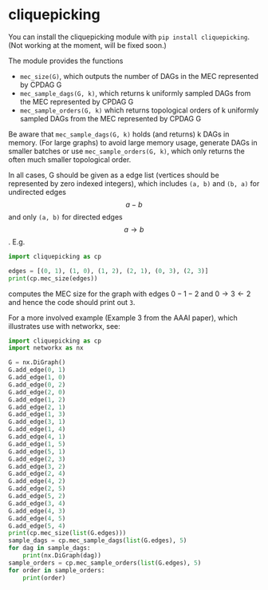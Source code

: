 # cliquepicking

You can install the cliquepicking module with ```pip install cliquepicking```. (Not working at the moment, will be fixed soon.)

The module provides the functions

- ```mec_size(G)```, which outputs the number of DAGs in the MEC represented by CPDAG G
- ```mec_sample_dags(G, k)```, which returns k uniformly sampled DAGs from the MEC represented by CPDAG G
- ```mec_sample_orders(G, k)``` which returns topological orders of k uniformly sampled DAGs from the MEC represented by CPDAG G

Be aware that ```mec_sample_dags(G, k)``` holds (and returns) k DAGs in memory. (For large graphs) to avoid large memory usage, generate DAGs in smaller batches or use ```mec_sample_orders(G, k)```, which only returns the often much smaller topological order. 

In all cases, G should be given as a edge list (vertices should be represented by zero indexed integers), which includes ```(a, b)``` and ```(b, a)``` for undirected edges $$a - b$$ and only ```(a, b)``` for directed edges $$a \rightarrow b$$. E.g.

```python
import cliquepicking as cp

edges = [(0, 1), (1, 0), (1, 2), (2, 1), (0, 3), (2, 3)]
print(cp.mec_size(edges))
```

computes the MEC size for the graph with edges $0 - 1 - 2$ and $0 \rightarrow 3 \leftarrow 2$ and hence the code should print out ```3```.

For a more involved example (Example 3 from the AAAI paper), which illustrates use with networkx, see:

```python
import cliquepicking as cp
import networkx as nx

G = nx.DiGraph()
G.add_edge(0, 1)
G.add_edge(1, 0)
G.add_edge(0, 2)
G.add_edge(2, 0)
G.add_edge(1, 2)
G.add_edge(2, 1)
G.add_edge(1, 3)
G.add_edge(3, 1)
G.add_edge(1, 4)
G.add_edge(4, 1)
G.add_edge(1, 5)
G.add_edge(5, 1)
G.add_edge(2, 3)
G.add_edge(3, 2)
G.add_edge(2, 4)
G.add_edge(4, 2)
G.add_edge(2, 5)
G.add_edge(5, 2)
G.add_edge(3, 4)
G.add_edge(4, 3)
G.add_edge(4, 5)
G.add_edge(5, 4)
print(cp.mec_size(list(G.edges)))
sample_dags = cp.mec_sample_dags(list(G.edges), 5)
for dag in sample_dags:
    print(nx.DiGraph(dag))
sample_orders = cp.mec_sample_orders(list(G.edges), 5)
for order in sample_orders:
    print(order)
```
